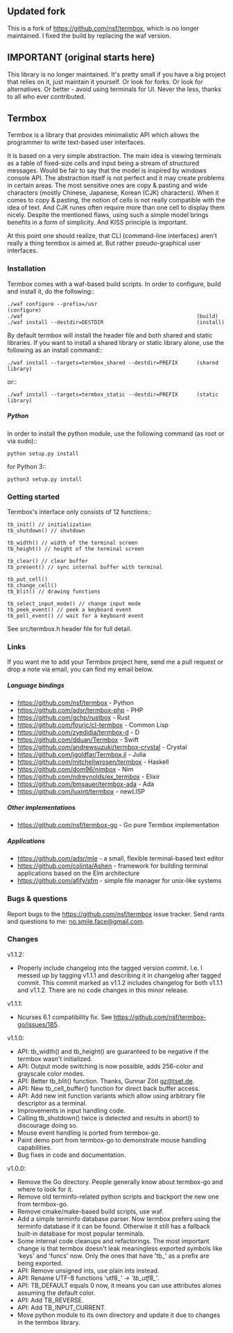 ## Updated fork
This is a fork of https://github.com/nsf/termbox, which is no longer maintained. I fixed the build by replacing the waf version. 
 

## IMPORTANT (original starts here)

This library is no longer maintained. It's pretty small if you have a big
project that relies on it, just maintain it yourself. Or look for forks. Or look
for alternatives. Or better - avoid using terminals for UI. Never the less, thanks
to all who ever contributed.

## Termbox

Termbox is a library that provides minimalistic API which allows the
programmer to write text-based user interfaces.

It is based on a very simple abstraction. The main idea is viewing terminals as
a table of fixed-size cells and input being a stream of structured
messages. Would be fair to say that the model is inspired by windows console
API. The abstraction itself is not perfect and it may create problems in certain
areas. The most sensitive ones are copy & pasting and wide characters (mostly
Chinese, Japanese, Korean (CJK) characters). When it comes to copy & pasting,
the notion of cells is not really compatible with the idea of text. And CJK
runes often require more than one cell to display them nicely. Despite the
mentioned flaws, using such a simple model brings benefits in a form of
simplicity. And KISS principle is important.

At this point one should realize, that CLI (command-line interfaces) aren't
really a thing termbox is aimed at. But rather pseudo-graphical user interfaces.

### Installation

Termbox comes with a waf-based build scripts. In order to configure, build and
install it, do the following::

```
./waf configure --prefix=/usr                                (configure)
./waf                                                        (build)
./waf install --destdir=DESTDIR                              (install)
```

By default termbox will install the header file and both shared and static
libraries. If you want to install a shared library or static library alone, use
the following as an install command::

```
./waf install --targets=termbox_shared --destdir=PREFIX      (shared library)
```

or::

```
./waf install --targets=termbox_static --destdir=PREFIX      (static library)
```

##### Python

In order to install the python module, use the following command (as root or
via sudo)::

```
python setup.py install
```

for Python 3::

```
python3 setup.py install
```

### Getting started

Termbox's interface only consists of 12 functions::

```
tb_init() // initialization
tb_shutdown() // shutdown

tb_width() // width of the terminal screen
tb_height() // height of the terminal screen

tb_clear() // clear buffer
tb_present() // sync internal buffer with terminal

tb_put_cell()
tb_change_cell()
tb_blit() // drawing functions

tb_select_input_mode() // change input mode
tb_peek_event() // peek a keyboard event
tb_poll_event() // wait for a keyboard event
```

See src/termbox.h header file for full detail.

### Links

If you want me to add your Termbox project here, send me a pull request or drop
a note via email, you can find my email below.

##### Language bindings

- https://github.com/nsf/termbox - Python
- https://github.com/adsr/termbox-php - PHP
- https://github.com/gchp/rustbox - Rust
- https://github.com/fouric/cl-termbox - Common Lisp
- https://github.com/zyedidia/termbox-d - D
- https://github.com/dduan/Termbox - Swift
- https://github.com/andrewsuzuki/termbox-crystal - Crystal
- https://github.com/jgoldfar/Termbox.jl - Julia
- https://github.com/mitchellwrosen/termbox - Haskell
- https://github.com/dom96/nimbox - Nim
- https://github.com/ndreynolds/ex_termbox - Elixir
- https://github.com/bmsauer/termbox-ada - Ada
- https://github.com/luxint/termbox - newLISP

##### Other implementations

- https://github.com/nsf/termbox-go - Go pure Termbox implementation

##### Applications

- https://github.com/adsr/mle - a small, flexible terminal-based text editor
- https://github.com/colinta/Ashen - framework for building terminal applications based on the Elm architecture
- https://github.com/afify/sfm - simple file manager for unix-like systems

### Bugs & questions

Report bugs to the https://github.com/nsf/termbox issue tracker. Send rants
and questions to me: no.smile.face@gmail.com.

### Changes

v1.1.2:

- Properly include changelog into the tagged version commit. I.e. I messed up
  by tagging v1.1.1 and describing it in changelog after tagged commit. This
  commit marked as v1.1.2 includes changelog for both v1.1.1 and v1.1.2. There
  are no code changes in this minor release.

v1.1.1:

- Ncurses 6.1 compatibility fix. See https://github.com/nsf/termbox-go/issues/185.

v1.1.0:

- API: tb_width() and tb_height() are guaranteed to be negative if the termbox
  wasn't initialized.
- API: Output mode switching is now possible, adds 256-color and grayscale color
  modes.
- API: Better tb_blit() function. Thanks, Gunnar Zötl <gz@tset.de>.
- API: New tb_cell_buffer() function for direct back buffer access.
- API: Add new init function variants which allow using arbitrary file
  descriptor as a terminal.
- Improvements in input handling code.
- Calling tb_shutdown() twice is detected and results in abort() to discourage
  doing so.
- Mouse event handling is ported from termbox-go.
- Paint demo port from termbox-go to demonstrate mouse handling capabilities.
- Bug fixes in code and documentation.

v1.0.0:

- Remove the Go directory. People generally know about termbox-go and where
  to look for it.
- Remove old terminfo-related python scripts and backport the new one from
  termbox-go.
- Remove cmake/make-based build scripts, use waf.
- Add a simple terminfo database parser. Now termbox prefers using the
  terminfo database if it can be found. Otherwise it still has a fallback
  built-in database for most popular terminals.
- Some internal code cleanups and refactorings. The most important change is
  that termbox doesn't leak meaningless exported symbols like 'keys' and
  'funcs' now. Only the ones that have 'tb_' as a prefix are being exported.
- API: Remove unsigned ints, use plain ints instead.
- API: Rename UTF-8 functions 'utf8_*' -> 'tb_utf8_*'.
- API: TB_DEFAULT equals 0 now, it means you can use attributes alones
  assuming the default color.
- API: Add TB_REVERSE.
- API: Add TB_INPUT_CURRENT.
- Move python module to its own directory and update it due to changes in the
  termbox library.
